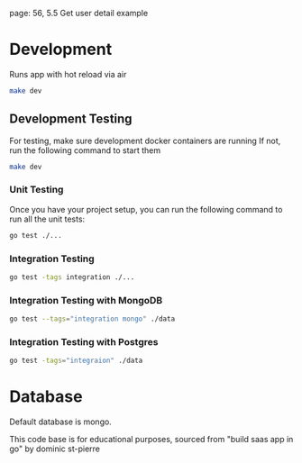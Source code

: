 page: 56, 5.5 Get user detail example

# Development

Runs app with hot reload via air
```bash
make dev
```

## Development Testing 
For testing, make sure development docker containers are running
If not, run the following command to start them
```bash
make dev
```

### Unit Testing
Once you have your project setup, you can run the following command to run all the unit tests:
```bash
go test ./...
```

### Integration Testing
```bash
go test -tags integration ./...
```

### Integration Testing with MongoDB
```bash
go test --tags="integration mongo" ./data
```

### Integration Testing with Postgres
```bash
go test -tags="integraion" ./data
```

# Database
Default database is mongo.

This code base is for educational purposes, 
sourced from "build saas app in go" by dominic st-pierre